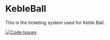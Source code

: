 # KebleBall

This is the ticketing system used for Keble Ball.

[![Code Issues](https://www.quantifiedcode.com/api/v1/project/81d866909ce44ef6a8efaccde6a5aa28/badge.svg)](https://www.quantifiedcode.com/app/project/81d866909ce44ef6a8efaccde6a5aa28)
